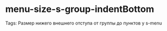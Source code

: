 # menu-size-s-group-indentBottom

Tags: Размер нижего внешнего отступа от группы до пунктов у s-menu